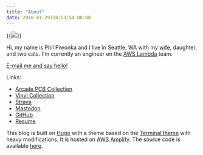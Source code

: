 ```yaml
---
title: "About"
date: 2018-01-29T18:53:54-08:00
---
```


{{<img src="/images/about4.jpeg">}}

Hi, my name is Phil Piwonka and I live in Seattle, WA with my [wife](https://kristawelch.com), daughter, and two cats. I'm currently an engineer on the [AWS Lambda](https://aws.amazon.com/lambda/) team.

<a href="mailto:hello@pdp.dev?subject=Hello!">E-mail me and say hello!</a>

Links:

* [Arcade PCB Collection](/pcb/)
* [Vinyl Collection](/vinyl/)
* [Strava](https://www.strava.com/athletes/6632067)
* <a href="https://hachyderm.io/@pdp" rel="me">Mastodon</a>
* <a href="https://github.com/wnka" rel="me">GitHub</a>
* [Resume](https://philpiwonka.com)

This blog is built on [Hugo](http://www.gohugo.io/) with a theme based on the [Terminal theme](https://github.com/panr/hugo-theme-terminal) with heavy modifications. It is hosted on [AWS Amplify](https://aws.amazon.com/amplify/). The source code is available [here](https://github.com/wnka/pdp80-blog).
